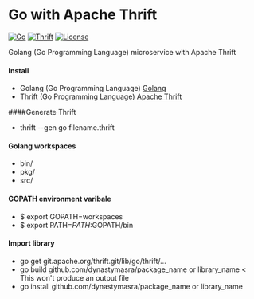 # Go with Apache Thrift

[![Go](https://img.shields.io/badge/Go-1.4-00E5E6.svg)](https://golang.org/)
[![Thrift](https://img.shields.io/badge/Apache%20Thrift-0.9.3-yellow.svg)](https://thrift.apache.org/)
[![License](https://img.shields.io/badge/license-MIT-44897A.svg)](https://github.com/dynastymasra/GolangThrift/blob/master/LICENSE)

Golang (Go Programming Language) microservice with Apache Thrift

#### Install
* Golang (Go Programming Language) <a href="https://golang.org/" target="_blank">Golang</a>
* Thrift (Go Programming Language) <a href="https://thrift.apache.org/" target="_blank">Apache Thrift</a>

####Generate Thrift
* thrift --gen go filename.thrift

#### Golang workspaces
* bin/
* pkg/
* src/

#### GOPATH environment varibale
* $ export GOPATH=workspaces
* $ export PATH=$PATH:$GOPATH/bin

#### Import library
* go get git.apache.org/thrift.git/lib/go/thrift/...
* go build github.com/dynastymasra/package_name or library_name < This won't produce an output file
* go install github.com/dynastymasra/package_name or library_name
